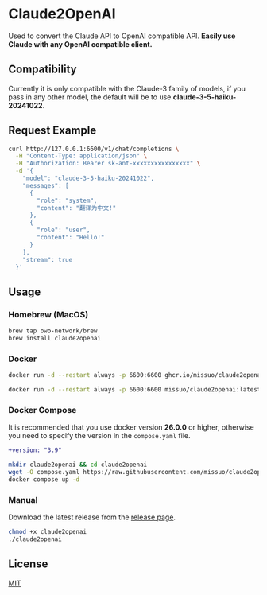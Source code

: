 # Claude2OpenAI
Used to convert the Claude API to OpenAI compatible API. **Easily use Claude with any OpenAI compatible client.**

## Compatibility
Currently it is only compatible with the Claude-3 family of models, if you pass in any other model, the default will be to use **claude-3-5-haiku-20241022**.

## Request Example
```bash
curl http://127.0.0.1:6600/v1/chat/completions \
  -H "Content-Type: application/json" \
  -H "Authorization: Bearer sk-ant-xxxxxxxxxxxxxxxx" \
  -d '{
    "model": "claude-3-5-haiku-20241022",
    "messages": [
      {
        "role": "system",
        "content": "翻译为中文!"
      },
      {
        "role": "user",
        "content": "Hello!"
      }
    ],
    "stream": true
  }'
```


## Usage
### Homebrew (MacOS)

```bash
brew tap owo-network/brew
brew install claude2openai
```

### Docker

```bash
docker run -d --restart always -p 6600:6600 ghcr.io/missuo/claude2openai:latest
```

```bash
docker run -d --restart always -p 6600:6600 missuo/claude2openai:latest
```

### Docker Compose
It is recommended that you use docker version **26.0.0** or higher, otherwise you need to specify the version in the `compose.yaml` file.
```diff
+version: "3.9"
```

```bash
mkdir claude2openai && cd claude2openai
wget -O compose.yaml https://raw.githubusercontent.com/missuo/claude2openai/main/compose.yaml
docker compose up -d
```

### Manual

Download the latest release from the [release page](https://github.com/missuo/claude2openai/releases).

```bash
chmod +x claude2openai
./claude2openai
```

## License
[MIT](https://github.com/missuo/claude2openai/blob/main/LICENSE)